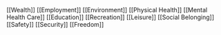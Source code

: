 [[Wealth]]
[[Employment]]
[[Environment]]
[[Physical Health]]
[[Mental Health Care]]
[[Education]]
[[Recreation]]
[[Leisure]]
[[Social Belonging]]
[[Safety]]
[[Security]]
[[Freedom]]
